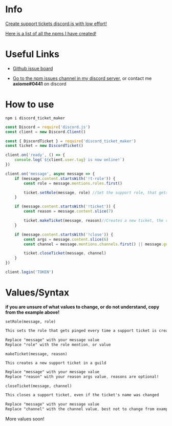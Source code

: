 # Info

[Create support tickets discord.js with low effort!](https://www.npmjs.com/package/discord_ticket_maker)

[Here is a list of all the npms I have created!](https://github.com/TheAxiome/NPM-List)

# Useful Links

- [Github issue board](https://github.com/TheAxiome/discord_ticket_maker/issues)

- [Go to the npm issues channel in my discord server](https://discord.gg/ZbKVPY5), or contact me **axiome#0441** on discord

# How to use

`npm i discord_ticket_maker`

```javaScript
const Discord = require('discord.js')
const client = new Discord.Client()

const { DiscordTicket } = require('discord_ticket_maker')
const ticket = new DiscordTicket()

client.on('ready', () => {
    console.log(`${client.user.tag} is now online!`)
})

client.on('message', async message => {
    if (message.content.startsWith('!t-role')) {
        const role = message.mentions.roles.first()

        ticket.setRole(message, role) //Set the support role, that gets pinged when a new ticket is created!
    }

    if (message.content.startsWith('!ticket')) {
        const reason = message.content.slice(7)

        ticket.makeTicket(message, reason)//Creates a new ticket, the reason is optional!
    }

    if (message.content.startsWith('!close')) {
        const args = message.content.slice(6)
        const channel = message.mentions.channels.first() || message.guild.channels.cache.find(c => c.id == args || c.name == args) || message.channel

        ticket.closeTicket(message, channel)
    }
})

client.login('TOKEN')
```

# Values/Syntax

**if you are unsure of what values to change, or do not understand, copy from the example above!**

```
setRole(message, role)
```
```css
This sets the role that gets pinged every time a support ticket is created!

Replace "message" with your message value
Replace "role" with the role mention, or value
```



```
makeTicket(message, reason)
```
```css
This creates a new support ticket in a guild

Replace "message" with your message value
Replace "reason" with your reason args value, reasons are optional!
```



```
closeTicket(message, channel)
```
```css
This closes a support ticket, even if the ticket's name was changed

Replace "message" with your message value
Replace "channel" with the channel value, best not to change from example, unless you are know discord.js
```

More values soon!

